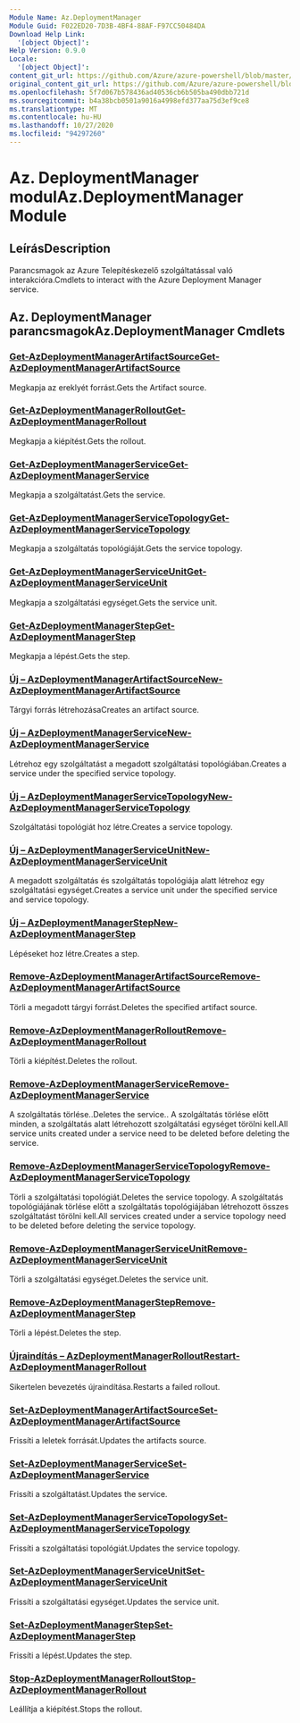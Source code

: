 ```yaml
---
Module Name: Az.DeploymentManager
Module Guid: F022ED20-7D3B-4BF4-88AF-F97CC50484DA
Download Help Link:
  '[object Object]': 
Help Version: 0.9.0
Locale:
  '[object Object]': 
content_git_url: https://github.com/Azure/azure-powershell/blob/master/src/DeploymentManager/DeploymentManager/help/Az.DeploymentManager.md
original_content_git_url: https://github.com/Azure/azure-powershell/blob/master/src/DeploymentManager/DeploymentManager/help/Az.DeploymentManager.md
ms.openlocfilehash: 5f7d067b578436ad40536cb6b505ba490dbb721d
ms.sourcegitcommit: b4a38bcb0501a9016a4998efd377aa75d3ef9ce8
ms.translationtype: MT
ms.contentlocale: hu-HU
ms.lasthandoff: 10/27/2020
ms.locfileid: "94297260"
---
```

# <span data-ttu-id="e21fd-101">Az. DeploymentManager modul</span><span class="sxs-lookup"><span data-stu-id="e21fd-101">Az.DeploymentManager Module</span></span>
## <span data-ttu-id="e21fd-102">Leírás</span><span class="sxs-lookup"><span data-stu-id="e21fd-102">Description</span></span>
<span data-ttu-id="e21fd-103">Parancsmagok az Azure Telepítéskezelő szolgáltatással való interakcióra.</span><span class="sxs-lookup"><span data-stu-id="e21fd-103">Cmdlets to interact with the Azure Deployment Manager service.</span></span>

## <span data-ttu-id="e21fd-104">Az. DeploymentManager parancsmagok</span><span class="sxs-lookup"><span data-stu-id="e21fd-104">Az.DeploymentManager Cmdlets</span></span>
### [<span data-ttu-id="e21fd-105">Get-AzDeploymentManagerArtifactSource</span><span class="sxs-lookup"><span data-stu-id="e21fd-105">Get-AzDeploymentManagerArtifactSource</span></span>](Get-AzDeploymentManagerArtifactSource.md)
<span data-ttu-id="e21fd-106">Megkapja az ereklyét forrást.</span><span class="sxs-lookup"><span data-stu-id="e21fd-106">Gets the Artifact source.</span></span>

### [<span data-ttu-id="e21fd-107">Get-AzDeploymentManagerRollout</span><span class="sxs-lookup"><span data-stu-id="e21fd-107">Get-AzDeploymentManagerRollout</span></span>](Get-AzDeploymentManagerRollout.md)
<span data-ttu-id="e21fd-108">Megkapja a kiépítést.</span><span class="sxs-lookup"><span data-stu-id="e21fd-108">Gets the rollout.</span></span>

### [<span data-ttu-id="e21fd-109">Get-AzDeploymentManagerService</span><span class="sxs-lookup"><span data-stu-id="e21fd-109">Get-AzDeploymentManagerService</span></span>](Get-AzDeploymentManagerService.md)
<span data-ttu-id="e21fd-110">Megkapja a szolgáltatást.</span><span class="sxs-lookup"><span data-stu-id="e21fd-110">Gets the service.</span></span>

### [<span data-ttu-id="e21fd-111">Get-AzDeploymentManagerServiceTopology</span><span class="sxs-lookup"><span data-stu-id="e21fd-111">Get-AzDeploymentManagerServiceTopology</span></span>](Get-AzDeploymentManagerServiceTopology.md)
<span data-ttu-id="e21fd-112">Megkapja a szolgáltatás topológiáját.</span><span class="sxs-lookup"><span data-stu-id="e21fd-112">Gets the service topology.</span></span>

### [<span data-ttu-id="e21fd-113">Get-AzDeploymentManagerServiceUnit</span><span class="sxs-lookup"><span data-stu-id="e21fd-113">Get-AzDeploymentManagerServiceUnit</span></span>](Get-AzDeploymentManagerServiceUnit.md)
<span data-ttu-id="e21fd-114">Megkapja a szolgáltatási egységet.</span><span class="sxs-lookup"><span data-stu-id="e21fd-114">Gets the service unit.</span></span>

### [<span data-ttu-id="e21fd-115">Get-AzDeploymentManagerStep</span><span class="sxs-lookup"><span data-stu-id="e21fd-115">Get-AzDeploymentManagerStep</span></span>](Get-AzDeploymentManagerStep.md)
<span data-ttu-id="e21fd-116">Megkapja a lépést.</span><span class="sxs-lookup"><span data-stu-id="e21fd-116">Gets the step.</span></span>

### [<span data-ttu-id="e21fd-117">Új – AzDeploymentManagerArtifactSource</span><span class="sxs-lookup"><span data-stu-id="e21fd-117">New-AzDeploymentManagerArtifactSource</span></span>](New-AzDeploymentManagerArtifactSource.md)
<span data-ttu-id="e21fd-118">Tárgyi forrás létrehozása</span><span class="sxs-lookup"><span data-stu-id="e21fd-118">Creates an artifact source.</span></span>

### [<span data-ttu-id="e21fd-119">Új – AzDeploymentManagerService</span><span class="sxs-lookup"><span data-stu-id="e21fd-119">New-AzDeploymentManagerService</span></span>](New-AzDeploymentManagerService.md)
<span data-ttu-id="e21fd-120">Létrehoz egy szolgáltatást a megadott szolgáltatási topológiában.</span><span class="sxs-lookup"><span data-stu-id="e21fd-120">Creates a service under the specified service topology.</span></span>

### [<span data-ttu-id="e21fd-121">Új – AzDeploymentManagerServiceTopology</span><span class="sxs-lookup"><span data-stu-id="e21fd-121">New-AzDeploymentManagerServiceTopology</span></span>](New-AzDeploymentManagerServiceTopology.md)
<span data-ttu-id="e21fd-122">Szolgáltatási topológiát hoz létre.</span><span class="sxs-lookup"><span data-stu-id="e21fd-122">Creates a service topology.</span></span>

### [<span data-ttu-id="e21fd-123">Új – AzDeploymentManagerServiceUnit</span><span class="sxs-lookup"><span data-stu-id="e21fd-123">New-AzDeploymentManagerServiceUnit</span></span>](New-AzDeploymentManagerServiceUnit.md)
<span data-ttu-id="e21fd-124">A megadott szolgáltatás és szolgáltatás topológiája alatt létrehoz egy szolgáltatási egységet.</span><span class="sxs-lookup"><span data-stu-id="e21fd-124">Creates a service unit under the specified service and service topology.</span></span>

### [<span data-ttu-id="e21fd-125">Új – AzDeploymentManagerStep</span><span class="sxs-lookup"><span data-stu-id="e21fd-125">New-AzDeploymentManagerStep</span></span>](New-AzDeploymentManagerStep.md)
<span data-ttu-id="e21fd-126">Lépéseket hoz létre.</span><span class="sxs-lookup"><span data-stu-id="e21fd-126">Creates a step.</span></span>

### [<span data-ttu-id="e21fd-127">Remove-AzDeploymentManagerArtifactSource</span><span class="sxs-lookup"><span data-stu-id="e21fd-127">Remove-AzDeploymentManagerArtifactSource</span></span>](Remove-AzDeploymentManagerArtifactSource.md)
<span data-ttu-id="e21fd-128">Törli a megadott tárgyi forrást.</span><span class="sxs-lookup"><span data-stu-id="e21fd-128">Deletes the specified artifact source.</span></span>

### [<span data-ttu-id="e21fd-129">Remove-AzDeploymentManagerRollout</span><span class="sxs-lookup"><span data-stu-id="e21fd-129">Remove-AzDeploymentManagerRollout</span></span>](Remove-AzDeploymentManagerRollout.md)
<span data-ttu-id="e21fd-130">Törli a kiépítést.</span><span class="sxs-lookup"><span data-stu-id="e21fd-130">Deletes the rollout.</span></span>

### [<span data-ttu-id="e21fd-131">Remove-AzDeploymentManagerService</span><span class="sxs-lookup"><span data-stu-id="e21fd-131">Remove-AzDeploymentManagerService</span></span>](Remove-AzDeploymentManagerService.md)
<span data-ttu-id="e21fd-132">A szolgáltatás törlése..</span><span class="sxs-lookup"><span data-stu-id="e21fd-132">Deletes the service..</span></span> <span data-ttu-id="e21fd-133">A szolgáltatás törlése előtt minden, a szolgáltatás alatt létrehozott szolgáltatási egységet törölni kell.</span><span class="sxs-lookup"><span data-stu-id="e21fd-133">All service units created under a service need to be deleted before deleting the service.</span></span>

### [<span data-ttu-id="e21fd-134">Remove-AzDeploymentManagerServiceTopology</span><span class="sxs-lookup"><span data-stu-id="e21fd-134">Remove-AzDeploymentManagerServiceTopology</span></span>](Remove-AzDeploymentManagerServiceTopology.md)
<span data-ttu-id="e21fd-135">Törli a szolgáltatási topológiát.</span><span class="sxs-lookup"><span data-stu-id="e21fd-135">Deletes the service topology.</span></span> <span data-ttu-id="e21fd-136">A szolgáltatás topológiájának törlése előtt a szolgáltatás topológiájában létrehozott összes szolgáltatást törölni kell.</span><span class="sxs-lookup"><span data-stu-id="e21fd-136">All services created under a service topology need to be deleted before deleting the service topology.</span></span>

### [<span data-ttu-id="e21fd-137">Remove-AzDeploymentManagerServiceUnit</span><span class="sxs-lookup"><span data-stu-id="e21fd-137">Remove-AzDeploymentManagerServiceUnit</span></span>](Remove-AzDeploymentManagerServiceUnit.md)
<span data-ttu-id="e21fd-138">Törli a szolgáltatási egységet.</span><span class="sxs-lookup"><span data-stu-id="e21fd-138">Deletes the service unit.</span></span>

### [<span data-ttu-id="e21fd-139">Remove-AzDeploymentManagerStep</span><span class="sxs-lookup"><span data-stu-id="e21fd-139">Remove-AzDeploymentManagerStep</span></span>](Remove-AzDeploymentManagerStep.md)
<span data-ttu-id="e21fd-140">Törli a lépést.</span><span class="sxs-lookup"><span data-stu-id="e21fd-140">Deletes the step.</span></span>

### [<span data-ttu-id="e21fd-141">Újraindítás – AzDeploymentManagerRollout</span><span class="sxs-lookup"><span data-stu-id="e21fd-141">Restart-AzDeploymentManagerRollout</span></span>](Restart-AzDeploymentManagerRollout.md)
<span data-ttu-id="e21fd-142">Sikertelen bevezetés újraindítása.</span><span class="sxs-lookup"><span data-stu-id="e21fd-142">Restarts a failed rollout.</span></span>

### [<span data-ttu-id="e21fd-143">Set-AzDeploymentManagerArtifactSource</span><span class="sxs-lookup"><span data-stu-id="e21fd-143">Set-AzDeploymentManagerArtifactSource</span></span>](Set-AzDeploymentManagerArtifactSource.md)
<span data-ttu-id="e21fd-144">Frissíti a leletek forrását.</span><span class="sxs-lookup"><span data-stu-id="e21fd-144">Updates the artifacts source.</span></span>

### [<span data-ttu-id="e21fd-145">Set-AzDeploymentManagerService</span><span class="sxs-lookup"><span data-stu-id="e21fd-145">Set-AzDeploymentManagerService</span></span>](Set-AzDeploymentManagerService.md)
<span data-ttu-id="e21fd-146">Frissíti a szolgáltatást.</span><span class="sxs-lookup"><span data-stu-id="e21fd-146">Updates the service.</span></span>

### [<span data-ttu-id="e21fd-147">Set-AzDeploymentManagerServiceTopology</span><span class="sxs-lookup"><span data-stu-id="e21fd-147">Set-AzDeploymentManagerServiceTopology</span></span>](Set-AzDeploymentManagerServiceTopology.md)
<span data-ttu-id="e21fd-148">Frissíti a szolgáltatási topológiát.</span><span class="sxs-lookup"><span data-stu-id="e21fd-148">Updates the service topology.</span></span>

### [<span data-ttu-id="e21fd-149">Set-AzDeploymentManagerServiceUnit</span><span class="sxs-lookup"><span data-stu-id="e21fd-149">Set-AzDeploymentManagerServiceUnit</span></span>](Set-AzDeploymentManagerServiceUnit.md)
<span data-ttu-id="e21fd-150">Frissíti a szolgáltatási egységet.</span><span class="sxs-lookup"><span data-stu-id="e21fd-150">Updates the service unit.</span></span>

### [<span data-ttu-id="e21fd-151">Set-AzDeploymentManagerStep</span><span class="sxs-lookup"><span data-stu-id="e21fd-151">Set-AzDeploymentManagerStep</span></span>](Set-AzDeploymentManagerStep.md)
<span data-ttu-id="e21fd-152">Frissíti a lépést.</span><span class="sxs-lookup"><span data-stu-id="e21fd-152">Updates the step.</span></span>

### [<span data-ttu-id="e21fd-153">Stop-AzDeploymentManagerRollout</span><span class="sxs-lookup"><span data-stu-id="e21fd-153">Stop-AzDeploymentManagerRollout</span></span>](Stop-AzDeploymentManagerRollout.md)
<span data-ttu-id="e21fd-154">Leállítja a kiépítést.</span><span class="sxs-lookup"><span data-stu-id="e21fd-154">Stops the rollout.</span></span>

